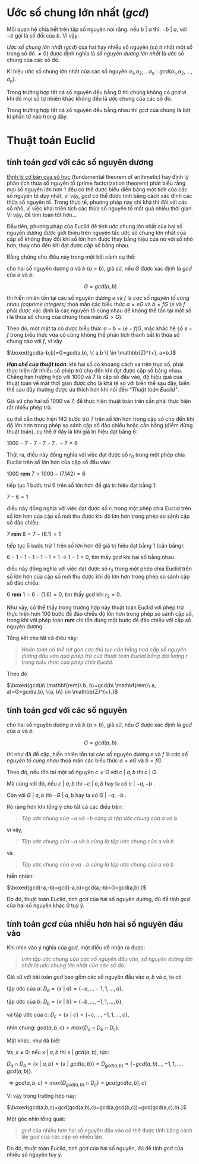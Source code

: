 # Ước số chung lớn nhất (*gcd*)

Mối quan hệ chia hết trên tập số nguyên nói rằng: nếu $b$ $|$ $a$ thì: $-b$ $|$ $a$, với $-b$ gọi là số đối của $b.$ Vì vậy:

*Ước số chung lớn nhất* ($gcd$) của hai hay nhiều số nguyên (có ít nhất một số trong số đó $\ne 0$) được định nghĩa là *số nguyên dương lớn nhất* là ước số chung của các số đó.

Kí hiệu ước số chung lớn nhất của các số nguyên $a_1, a_2, ... a_n: gcd(a_1,a_2,...,a_n).$

Trong trường hợp tất cả số nguyên đều bằng $0$ thì chúng không có $gcd$ vì khi đó mọi số tự nhiên khác không đều là ước chung của các số đó.

Trong trường hợp tất cả số nguyên đều bằng nhau thì $gcd$ của chúng là bất kì phần tử nào trong dãy.

# Thuật toán Euclid

## tính toán *gcd* với các số nguyên dương

[Định lý cơ bản của số học](https://w.wiki/8iXJ) (fundamental theorem of arithmetic) hay định lý phân tích thừa số nguyên tố (prime factorization theorem) phát biểu rằng mọi số nguyên lớn hơn 1 đều có thể dược biểu diễn bằng một tích của các số nguyên tố duy nhất, vì vậy, $gcd$ có thể được tính bằng cách xác định các thừa số nguyên tố. Trong thực tế, phương pháp này chỉ khả thi đối với các số nhỏ, vì việc khai triển tích các thừa số nguyên tố mất quá nhiều thời gian. Vì vậy, để tính toán tốt hơn...

Đầu tiên, phương pháp của Euclid để tính ước chung lớn nhất của hai số nguyên dương được giới thiệu trên nguyên tắc ước số chung lớn nhất của cặp số không thay đổi khi số lớn hơn được thay bằng hiệu của nó với số nhỏ hơn, thay cho đến khi đạt được cặp số bằng nhau.

Bằng chứng cho điều này trong một bối cảnh cụ thể:

cho hai số nguyên dương $a$ và $b$ $(a>b)$, giả sử,  nếu $G$ được xác định là $gcd$ của $a$ và $b$:

$$G=gcd(a,b)$$

thì hiển nhiên tồn tại các số nguyên dương $e$ và $f$ là *các số nguyên tố cùng nhau (coprime integers)* thoả mãn các biểu thức $a=eG$ và $b=fG$ ($e$ và $f$ phải được xác định là các nguyên tố cùng nhau để không thể tồn tại một số $i$  là thừa số chung của chúng thoả mãn $iG>G$).

Theo đó, một mặt ta có được biểu thức $a-b=(e-f)G$, mặc khác hệ số $e-f$ trong biểu thức vừa có cũng không thể phân tích thành bất kì thừa số chung nào với $f$, vì vậy

$\boxed{gcd(a-b,b)=G=gcd(a,b), \{ a,b \} \in \mathbb{Z}^{+}, a>b.}$

***Hạn chế của thuật toán***: khi hai số có khoảng cách xa trên trục số, phải thực hiện rất nhiều số phép trừ cho đến khi đạt được cặp số bằng nhau. Chẳng hạn trường hợp với $1000$ và $7$ là cặp số đầu vào, độ hiệu quả của thuật toán về mặt thời gian được cho là khá tệ so với biến thể sau đây, biến thể sau đây thường được ưa thích hơn khi nói đến *"Thuật toán Euclid"*.

Giả sử cho hai số $1000$ và $7$, để thực hiện thuật toán trên cần phải thực hiện rất nhiều phép trừ.

cụ thể cần thực hiện 142 bước trừ $7$ trên số lớn hơn trong cặp số cho đến khi độ lớn hơn trong phép so sánh cặp số đảo chiều hoặc cân bằng (điểm dừng thuật toán), cụ thể ở đây là khi giá trị hiệu đạt bằng $6$:

$1000-7-7-7-7...-7 = 6$

Thật ra, điều này đồng nghĩa với việc đạt được số $r_0$ trong một phép chia Euclid trên số lớn hơn của cặp số đầu vào:

$1000\ \mathbf{rem}\ 7=1000-(7.142) = 6$

tiếp tục 1 bước trừ $6$ trên số lớn hơn để giá trị hiệu đạt bằng $1$:

$7-6 = 1$

điều này đồng nghĩa với việc đạt được số $r_1$ trong một phép chia Euclid trên số lớn hơn của cặp số mới thu được khi độ lớn hơn trong phép so sánh cặp số đảo chiều:

$7\ \mathbf{rem}\ 6=7-(6.1) = 1$

tiếp tục 5 bước trừ $1$ trên số lớn hơn để giá trị hiệu đạt bằng $1$ (cân bằng):

$6-1-1-1-1-1=1 \rightarrow 1-1=0$, tìm thấy $gcd$ khi hai số bằng nhau.

điều này đồng nghĩa với việc đạt được số $r_2$ trong một phép chia Euclid trên số lớn hơn của cặp số mới thu được khi độ lớn hơn trong phép so sánh cặp số đảo chiều:

$6\ \mathbf{rem}\ 1=6-(1.6)=0$, tìm thấy $gcd$ khi $r_2=0.$

Như vậy, có thể thấy trong trường hợp này thuật toán Euclid với phép trừ thực hiện hơn 100 bước để đảo chiều độ lớn hơn trong phép so sánh cặp số, trong khi với phép toán $\mathbf{rem}$ chỉ tốn đúng một bước để đảo chiều với cặp số nguyên dương.

Tổng kết cho tất cả điều này:

> *Hoàn toàn có thể rút gọn các thủ tục cân bằng hoá cặp số nguyên dương đầu vào qua phép trừ của thuật toán Euclid bằng đại lượng* $r$ *trong biểu thức của phép chia Euclid.*

Theo đó

$\boxed{gcd(a\ \mathbf{rem}\ b, b)=gcd(b\ \mathbf{rem}\ a, a)=G=gcd(a,b), \{a, b\} \in \mathbb{Z}^{+}.}$

## tính toán *gcd* với các số nguyên

cho hai số nguyên dương $a$ và $b$ $(a>b)$, giả sử,  nếu $G$ được xác định là $gcd$ của $a$ và $b$:

$$G=gcd(a,b)$$

thì như đã đề cập, hiển nhiên tồn tại các số nguyên dương $e$ và $f$ là *các số nguyên tố cùng nhau* thoả mãn các biểu thức $a=eG$ và $b=fG$. 

Theo đó, nếu tồn tại một số nguyên $c \neq G$ với $c$ $|$ $a,b$ thì $c$ $|$ $G$.

Mà cùng với đó, nếu $c$ $|$ $a,b$ thì $-c$ $|$ $a,b$ hay ta có $c$ $|$ $-a,-b$ .

Còn với $G$ $|$ $a,b$ thì $-G$ $|$ $a,b$ hay ta có $G$ $|$ $-a,-b$ .



Rõ ràng hơn khi tổng ý cho tất cả các điều trên:

>*Tập ước chung của $-a$ và $-b$ cũng là tập ước chung của $a$ và $b$*

vì vậy,

>*Tập ước chung của $-a$ và $b$ cũng là tập ước chung của $a$ và $b$*

và

>*Tập ước chung của $a$ và $-b$ cũng là tập ước chung của $a$ và $b$*

hiển nhiên:

$\boxed{gcd(-a,-b)=gcd(-a,b)=gcd(a,-b)=G=gcd(a,b).}$

Do đó, thuật toán Euclid, tính $gcd$ của hai số nguyên dương, đủ để tính $gcd$ của hai số nguyên khác 0 tuỳ ý.

## tính toán *gcd* của nhiều hơn hai số nguyên đầu vào

Khi nhìn vào ý nghĩa của $gcd$, một điều dễ nhận ra được:

> *trên tập ước chung của các số nguyên đầu vào, *số nguyên dương lớn nhất* là ước chung lớn nhất của các số đó.*

Giả sử với bài toán $gcd$ bao gồm các số nguyên đầu vào $a,b$ và $c$, ta có

tập ước của $a$:
$D_a=\{x$ $|$ $a\}=\{-a,...-1,1,...,a\}$,

tập ước của $b$:
$D_b=\{x$ $|$ $b\}=\{-b,...,-1,1,...,b\}$,

và tập ước của $c$:
$D_c=\{x$ $|$ $c\}=\{-c,...,-1,1,...,c\}$,

nhìn chung: $gcd(a,b,c)=max\{D_a\cap D_b \cap D_c\}.$

Mặt khác, như đã biết

$\forall x, x \neq 0:$ nếu $x$ $|$ $a,b$ thì $x$ $|$ $gcd(a,b),$ tức:

$D_a \cap D_b=\{x$ $|$ $a,b\}=\{x$ $|$ $gcd(a,b)\}=D_{gcd(a,b)}=\{-gcd(a,b)...,-1,1,...,gcd(a,b)\}.$

$\Rightarrow gcd(a,b,c)=max\{D_{gcd(a,b)}\cap D_c\}=gcd(gcd(a,b),c).$

Vì vậy trong trường hợp này:

$\boxed{gcd(a,b,c)=gcd(gcd(a,b),c)=gcd(a,gcd(b,c))=gcd(gcd(a,c),b).}$

Một góc nhìn tổng quát:

>$gcd$ của nhiều hơn hai số nguyên đầu vào có thể được tính bằng cách lấy $gcd$ của các cặp số nhiều lần.

Do đó, thuật toán Euclid, tính $gcd$ của hai số nguyên, đủ để tính $gcd$ của nhiều số nguyên tùy ý.
